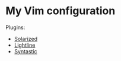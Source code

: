 # My Vim configuration

Plugins:
  - [Solarized](https://github.com/altercation/vim-colors-solarized)
  - [Lightline](https://github.com/itchyny/lightlight.vim)
  - [Syntastic](https://github.com/vim-syntastic/syntastic)
